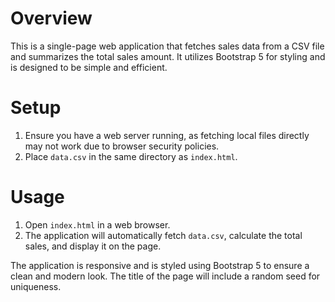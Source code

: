 # Overview
This is a single-page web application that fetches sales data from a CSV file and summarizes the total sales amount. It utilizes Bootstrap 5 for styling and is designed to be simple and efficient.

# Setup
1. Ensure you have a web server running, as fetching local files directly may not work due to browser security policies.
2. Place `data.csv` in the same directory as `index.html`.

# Usage
1. Open `index.html` in a web browser.
2. The application will automatically fetch `data.csv`, calculate the total sales, and display it on the page.

The application is responsive and is styled using Bootstrap 5 to ensure a clean and modern look. The title of the page will include a random seed for uniqueness.